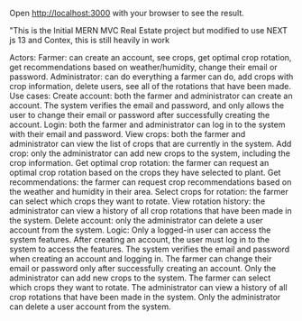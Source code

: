 
Open [http://localhost:3000](http://localhost:3000) with your browser to see the result.

"This is the Initial MERN MVC Real Estate project but modified to use NEXT js 13 and Contex, this is still heavily in work


Actors:
Farmer: can create an account, see crops, get optimal crop rotation, get recommendations based on weather/humidity, change their email or password.
Administrator: can do everything a farmer can do, add crops with crop information, delete users, see all of the rotations that have been made.
Use cases:
Create account: both the farmer and administrator can create an account. The system verifies the email and password, and only allows the user to change their email or password after successfully creating the account.
Login: both the farmer and administrator can log in to the system with their email and password.
View crops: both the farmer and administrator can view the list of crops that are currently in the system.
Add crop: only the administrator can add new crops to the system, including the crop information.
Get optimal crop rotation: the farmer can request an optimal crop rotation based on the crops they have selected to plant.
Get recommendations: the farmer can request crop recommendations based on the weather and humidity in their area.
Select crops for rotation: the farmer can select which crops they want to rotate.
View rotation history: the administrator can view a history of all crop rotations that have been made in the system.
Delete account: only the administrator can delete a user account from the system.
Logic:
Only a logged-in user can access the system features.
After creating an account, the user must log in to the system to access the features.
The system verifies the email and password when creating an account and logging in.
The farmer can change their email or password only after successfully creating an account.
Only the administrator can add new crops to the system.
The farmer can select which crops they want to rotate.
The administrator can view a history of all crop rotations that have been made in the system.
Only the administrator can delete a user account from the system.
